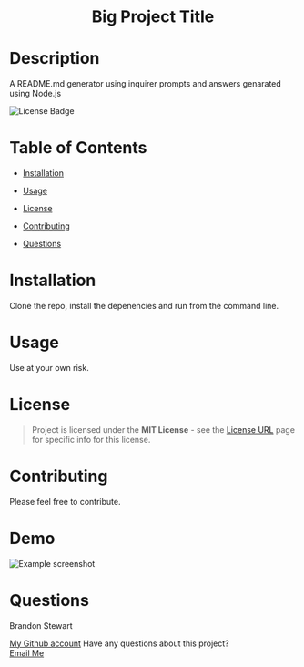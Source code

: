 
<h1 align="center">Big Project Title</h1>

# Description 

A README.md generator using inquirer prompts and answers genarated using Node.js

![License Badge](https://img.shields.io/static/v1?label=license&message=MIT+License&color=brightgreen&style=for-the-badge)
<br />

# Table of Contents 

- [Installation](#installation)
- [Usage](#usage)
- [License](#license)
- [Contributing](#contributing)

- [Questions](#questions)

# Installation 

Clone the repo, install the depenencies and run from the command line.

# Usage  

Use at your own risk.

# License
> Project is licensed under the **MIT License** - see the [License URL](https://choosealicense.com/licenses/mit) page for specific info for this license.

# Contributing 

Please feel free to contribute.

# Demo 

![Example screenshot](./img/inquirer-node-1628964566283)  

# Questions 

Brandon Stewart

[My Github account](https://github.com/brandon-stewart-rgb)
Have any questions about this project? </br>
<a href="brandon@gmail.com">Email Me</a>  
                